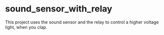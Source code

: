 # sound_sensor_with_relay
This project uses the sound sensor and the relay to control a higher voltage light, when you clap.
